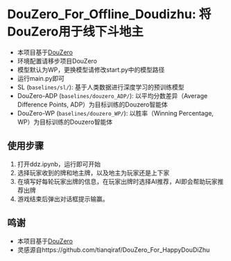 # DouZero_For_Offline_Doudizhu: 将DouZero用于线下斗地主

*   本项目基于[DouZero](https://github.com/kwai/DouZero)
*   环境配置请移步项目DouZero
*   模型默认为WP，更换模型请修改start.py中的模型路径
*   运行main.py即可
*   SL (`baselines/sl/`): 基于人类数据进行深度学习的预训练模型
*   DouZero-ADP (`baselines/douzero_ADP/`): 以平均分数差异（Average Difference Points, ADP）为目标训练的Douzero智能体
*   DouZero-WP (`baselines/douzero_WP/`): 以胜率（Winning Percentage, WP）为目标训练的Douzero智能体

## 使用步骤
1. 打开ddz.ipynb，运行即可开始
2. 选择玩家收到的牌和地主牌，以及地主为玩家还是上下家
3. 在填写好每轮玩家出牌的信息，在玩家出牌时选择AI推荐，AI即会帮助玩家推荐出牌
4. 游戏结束后弹出对话框提示输赢。


## 鸣谢
*   本项目基于[DouZero](https://github.com/kwai/DouZero)
*   灵感源自https://github.com/tianqiraf/DouZero_For_HappyDouDiZhu


